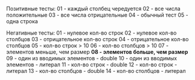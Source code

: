 Позитивные тесты:
01 - каждый столбец чередуется
02 - все числа положительные
03 - все числа отрицательные
04 - обычный тест
05 - одна строка

Негативные тесты:
01 - нулевое кол-во строк
02 - нулевое кол-во столбцов
03 - отрицательное кол-во строк
04 - отрицательное кол-во столбцов
05 - кол-во строк > 10
06 - кол-во столбцов > 10
07 - элементов меньше, чем размер
__08 - элементов больше, чем размер__
09 - один из вводимых элементов - double
10 - один из вводимых элементов - литерал
11 - кол-во строк - double
12 - кол-во строк - литерал
13 - кол-во столбцов - double
14 - кол-во столбцов - литерал
